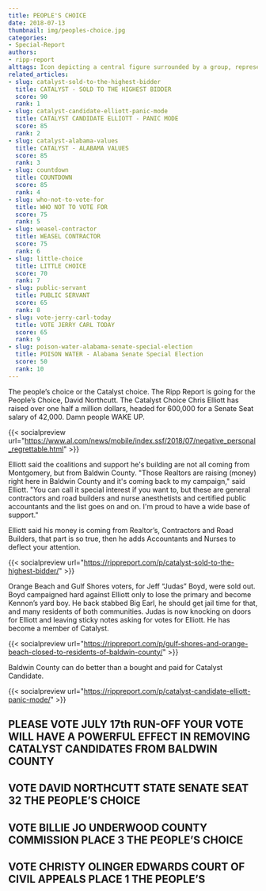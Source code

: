 ```yaml
---
title: PEOPLE'S CHOICE
date: 2018-07-13
thumbnail: img/peoples-choice.jpg
categories:
- Special-Report
authors:
- ripp-report
alttags: Icon depicting a central figure surrounded by a group, representing support for Senate candidate Chris Elliott
related_articles:
- slug: catalyst-sold-to-the-highest-bidder
  title: CATALYST - SOLD TO THE HIGHEST BIDDER
  score: 90
  rank: 1
- slug: catalyst-candidate-elliott-panic-mode
  title: CATALYST CANDIDATE ELLIOTT - PANIC MODE
  score: 85
  rank: 2
- slug: catalyst-alabama-values
  title: CATALYST - ALABAMA VALUES
  score: 85
  rank: 3
- slug: countdown
  title: COUNTDOWN
  score: 85
  rank: 4
- slug: who-not-to-vote-for
  title: WHO NOT TO VOTE FOR
  score: 75
  rank: 5
- slug: weasel-contractor
  title: WEASEL CONTRACTOR
  score: 75
  rank: 6
- slug: little-choice
  title: LITTLE CHOICE
  score: 70
  rank: 7
- slug: public-servant
  title: PUBLIC SERVANT
  score: 65
  rank: 8
- slug: vote-jerry-carl-today
  title: VOTE JERRY CARL TODAY
  score: 65
  rank: 9
- slug: poison-water-alabama-senate-special-election
  title: POISON WATER - Alabama Senate Special Election
  score: 50
  rank: 10
---
```

The people’s choice or the Catalyst choice. The Ripp Report is going for the People’s Choice, David Northcutt. The Catalyst Choice Chris Elliott has raised over one half a million dollars, headed for 600,000 for a Senate Seat salary of 42,000. Damn people WAKE UP.

{{< socialpreview url="https://www.al.com/news/mobile/index.ssf/2018/07/negative_personal_regrettable.html" >}}

Elliott said the coalitions and support he's building are not all coming from Montgomery, but from Baldwin County. "Those Realtors are raising (money) right here in Baldwin County and it's coming back to my campaign," said Elliott. "You can call it special interest if you want to, but these are general contractors and road builders and nurse anesthetists and certified public accountants and the list goes on and on. I'm proud to have a wide base of support."

Elliott said his money is coming from Realtor’s, Contractors and Road Builders, that part is so true, then he adds Accountants and Nurses to deflect your attention.

{{< socialpreview url="https://rippreport.com/p/catalyst-sold-to-the-highest-bidder/" >}}

Orange Beach and Gulf Shores voters, for Jeff “Judas” Boyd, were sold out. Boyd campaigned hard against Elliott only to lose the primary and become Kennon’s yard boy. He back stabbed Big Earl, he should get jail time for that, and many residents of both communities. Judas is now knocking on doors for Elliott and leaving sticky notes asking for votes for Elliott. He has become a member of Catalyst.

{{< socialpreview url="https://rippreport.com/p/gulf-shores-and-orange-beach-closed-to-residents-of-baldwin-county/" >}}

Baldwin County can do better than a bought and paid for Catalyst Candidate.

{{< socialpreview url="https://rippreport.com/p/catalyst-candidate-elliott-panic-mode/" >}}

## PLEASE VOTE JULY 17th RUN-OFF YOUR VOTE WILL HAVE A POWERFUL EFFECT IN REMOVING CATALYST CANDIDATES FROM BALDWIN COUNTY

## VOTE DAVID NORTHCUTT STATE SENATE SEAT 32 THE PEOPLE’S CHOICE

## VOTE BILLIE JO UNDERWOOD COUNTY COMMISSION PLACE 3 THE PEOPLE’S CHOICE

## VOTE CHRISTY OLINGER EDWARDS COURT OF CIVIL APPEALS PLACE 1 THE PEOPLE’S
